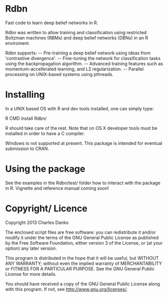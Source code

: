 Rdbn
====
Fast code to learn deep belief networks in R.

Rdbn was written to allow training and classification using restricted Boltzman machines (RBMs) and deep belief networks (DBNs) in an R enviroment.  

Rdbn supports:
-- Pre-training a deep belief network using ideas from 'contrastive divergence'.
-- Fine-tuning the network for classification tasks using the backpropagation algorithm.
-- Advanced training features such as momentum-accellerated learning, and L2 regularization.
-- Parallel processing on UNIX-based systems using pthreads.


Installing
==========
In a UNIX based OS with R and dev tools installed, one can simply type: 

  R CMD install Rdbn/

R should take care of the rest.  Note that on OS X developer tools must be installed in order to have a C compiler.  

Windows is not supported at present.  This package is intended for eventual submission to CRAN.


Using the package
=================
See the examples in the Rdbn/test/ folder how to interact with the package in R.  Vignette and reference manual coming soon!


Copyright/ Licence
==================

Copyright 2013 Charles Danko

The enclosed script files are free software: you can redistribute it and/or modify it under the terms of the GNU General Public License as published by the Free Software Foundation, either version 3 of the License, or  (at your option) any later version.

This program is distributed in the hope that it will be useful, but WITHOUT ANY WARRANTY; without even the implied warranty of MERCHANTABILITY or FITNESS FOR A PARTICULAR PURPOSE.  See the GNU General Public License for more details.

You should have received a copy of the GNU General Public License along with this program.  If not, see <http://www.gnu.org/licenses/>.